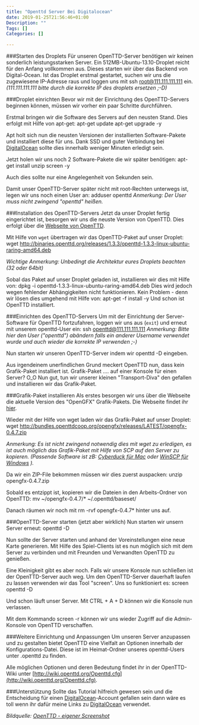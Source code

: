 ```yaml
---
title: "Openttd Server Bei Digitalocean"
date: 2019-01-25T21:56:46+01:00
Description: ""
Tags: []
Categories: []

---
```


###Starten des Droplets
Für unseren OpenTTD-Server benötigen wir keinen sonderlich leistungsstarken Server. Ein 512MB-Ubuntu-13.10-Droplet reicht für den Anfang vollkommen aus. Dieses starten wir über das Backend von Digital-Ocean.
Ist das Droplet erstmal gestartet, suchen wir uns die zugewiesene IP-Adresse raus und loggen uns mit
	ssh root@111.111.111.111
ein.
_(111.111.111.111 bitte durch die korrekte IP des droplets ersetzen ;-D)_

###Droplet einrichten
Bevor wir mit der Einrichtung des OpenTTD-Servers beginnen können, müssen wir vorher ein paar Schritte durchführen.

Erstmal bringen wir die Software des Servers auf den neusten Stand. Dies erfolgt mit Hilfe von apt-get:
	apt-get update
	apt-get upgrade -y

Apt holt sich nun die neusten Versionen der installierten Software-Pakete und installiert diese für uns. Dank SSD und guter Verbindung bei [DigitalOcean](https://www.digitalocean.com/?refcode=2fa486f567f5) sollte dies innerhalb weniger Minuten erledigt sein.

Jetzt holen wir uns noch 2 Software-Pakete die wir später benötigen:
	apt-get install unzip screen -y

Auch dies sollte nur eine Angelegenheit von Sekunden sein.

Damit unser OpenTTD-Server später nicht mit root-Rechten unterwegs ist, legen wir uns noch einen User an:
	adduser openttd
_Anmerkung: Der User muss nicht zwingend "openttd" heißen._

###Installation des OpenTTD-Servers
Jetzt da unser Droplet fertig eingerichtet ist, besorgen wir uns die neuste Version von OpenTTD. Dies erfolgt über die [Webseite von OpenTTD](http://www.openttd.org/en/download-stable).

Mit Hilfe von `wget` übertragen wir das OpenTTD-Paket auf unser Droplet:
	wget http://binaries.openttd.org/releases/1.3.3/openttd-1.3.3-linux-ubuntu-raring-amd64.deb

_Wichtige Anmerkung: Unbedingt die Architektur eures Droplets beachten (32 oder 64bit)_

Sobal das Paket auf unser Droplet geladen ist, installieren wir dies mit Hilfe von:
	dpkg -i openttd-1.3.3-linux-ubuntu-raring-amd64.deb
Dies wird jedoch wegen fehlender Abhängigkeiten nicht funktionieren. Kein Problem  - denn wir lösen dies umgehend mit Hilfe von:
	apt-get -f install -y
Und schon ist OpenTTD installiert.

###Einrichten des OpenTTD-Servers
Um mit der Einrichtung der Server-Software für OpenTTD fortzufahren, loggen wir uns aus (`exit`) und erneut mit unserem openttd-User ein:
	ssh openttd@111.111.111.111
_Anmerkung: Bitte hier den User ("openttd") abändern falls ein anderer Username verwendet wurde und auch wieder die korrekte IP verwenden ;-)_

Nun starten wir unseren OpenTTD-Server indem wir
	openttd -D
eingeben.

Aus irgendeinem unerfindlichen Grund meckert OpenTTD nun, dass kein Grafik-Paket installiert ist. Grafik-Paket .... auf einer Konsole für einen Server? O_O
Nun gut, tun wir unserer kleinen "Transport-Diva" den gefallen und installieren wir das Grafik-Paket.

###Grafik-Paket installieren
Als erstes besorgen wir uns über die Webseite die aktuelle Version des "OpenGFX" Grafik-Pakets. Die Webseite findet ihr [hier](http://dev.openttdcoop.org/projects/opengfx).

Wieder mit der Hilfe von wget laden wir das Grafik-Paket auf unser Droplet:
	wget http://bundles.openttdcoop.org/opengfx/releases/LATEST/opengfx-0.4.7.zip

_Anmerkung: Es ist nicht zwingend notwendig dies mit wget zu erledigen, es ist auch möglich das Grafik-Paket mit Hilfe von SCP auf den Server zu kopieren. (Passende Software ist zB: [Cyberduck für Mac](http://cyberduck.io) oder [WinSCP für Windows](http://winscp.net/eng/docs/lang:de) )._

Da wir ein ZIP-File bekommen müssen wir dies zuerst auspacken:
	unzip opengfx-0.4.7.zip

Sobald es entzippt ist, kopieren wir die Dateien in den Arbeits-Ordner von OpenTTD:
	mv ~/opengfx-0.4.7/* ~/.openttd/baseset/

Danach räumen wir noch mit
	rm -rvf opengfx-0.4.7*
hinter uns auf.

###OpenTTD-Server starten (jetzt aber wirklich)
Nun starten wir unsern Server erneut:
	openttd -D

Nun sollte der Server starten und anhand der Voreinstellungen eine neue Karte generieren.
Mit Hilfe des Spiel-Clients ist es nun möglich sich mit dem Server zu verbinden und mit Freunden und Verwandten OpenTTD zu genießen.

Eine Kleinigkeit gibt es aber noch. Falls wir unsere Konsole nun schließen ist der OpenTTD-Server auch weg.
Um den OpenTTD-Server dauerhaft laufen zu lassen verwenden wir das Tool "screen". Uns so funktioniert es:
	screen openttd -D

Und schon läuft unser Server. Mit CTRL + A + D können wir die Konsole nun verlassen.

Mit dem Kommando
	screen -r
können wir uns wieder Zugriff auf die Admin-Konsole von OpenTTD verschaffen.

###Weitere Einrichtung und Anpassungen
Um unseren Server anzupassen und zu gestalten bietet OpenTTD eine Vielfalt an Optionen innerhalb der Konfigurations-Datei.
Diese ist im Heimat-Ordner unseres openttd-Users unter .openttd zu finden.

Alle möglichen Optionen und deren Bedeutung findet ihr in der OpenTTD-Wiki unter [http://wiki.openttd.org/Openttd.cfg](http://wiki.openttd.org/Openttd.cfg).

###Unterstützung
Sollte das Tutorial hilfreich gewesen sein und die Entscheidung für einen [DigitalOcean](https://www.digitalocean.com/?refcode=2fa486f567f5)-Account gefallen sein dann wäre es toll wenn ihr dafür meine Links zu [DigitalOcean](https://www.digitalocean.com/?refcode=2fa486f567f5) verwendet.

_Bildquelle: [OpenTTD - eigener Screenshot](http://www.openttd.org)_